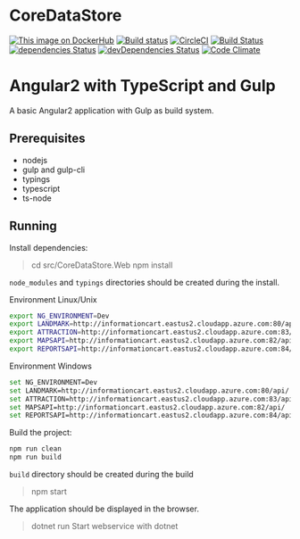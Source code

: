 # CoreDataStore

[![This image on DockerHub](https://img.shields.io/docker/pulls/stuartshay/coredatastore.svg)](https://hub.docker.com/r/stuartshay/coredatastore/) [![Build status](https://ci.appveyor.com/api/projects/status/4j2ebt69uw0e0wmg/branch/master?svg=true)](https://ci.appveyor.com/project/StuartShay/coredatastore/branch/master)
[![CircleCI](https://circleci.com/gh/stuartshay/CoreDataStore.svg?style=shield)](https://circleci.com/gh/stuartshay/CoreDataStore)
[![Build Status](https://travis-ci.org/AngularVN/CoreDataStore.Web.svg?branch=master)](https://travis-ci.org/AngularVN/CoreDataStore.Web)
[![dependencies Status](https://david-dm.org/AngularVN/CoreDataStore.Web/status.svg)](https://david-dm.org/AngularVN/CoreDataStore.Web)
[![devDependencies Status](https://david-dm.org/AngularVN/CoreDataStore.Web/dev-status.svg)](https://david-dm.org/AngularVN/CoreDataStore.Web?type=dev)
[![Code Climate](https://codeclimate.com/github/AngularVN/CoreDataStore.Web/badges/gpa.svg)](https://codeclimate.com/github/AngularVN/CoreDataStore.Web)


Angular2 with TypeScript and Gulp
=================================

A basic Angular2 application with Gulp as build system.

Prerequisites
-------------

- nodejs
- gulp and gulp-cli
- typings
- typescript
- ts-node

Running
-------

Install dependencies:

> cd src/CoreDataStore.Web
> npm install

`node_modules` and `typings` directories should be created during the install.

Environment Linux/Unix
```bash
export NG_ENVIRONMENT=Dev
export LANDMARK=http://informationcart.eastus2.cloudapp.azure.com:80/api/
export ATTRACTION=http://informationcart.eastus2.cloudapp.azure.com:83/api/
export MAPSAPI=http://informationcart.eastus2.cloudapp.azure.com:82/api/
export REPORTSAPI=http://informationcart.eastus2.cloudapp.azure.com:84/api/
```

Environment Windows
```bash
set NG_ENVIRONMENT=Dev
set LANDMARK=http://informationcart.eastus2.cloudapp.azure.com:80/api/
set ATTRACTION=http://informationcart.eastus2.cloudapp.azure.com:83/api/
set MAPSAPI=http://informationcart.eastus2.cloudapp.azure.com:82/api/
set REPORTSAPI=http://informationcart.eastus2.cloudapp.azure.com:84/api/
```

Build the project:

```bash
npm run clean
npm run build
```

`build` directory should be created during the build

> npm start

The application should be displayed in the browser.

> dotnet run
Start webservice with dotnet
